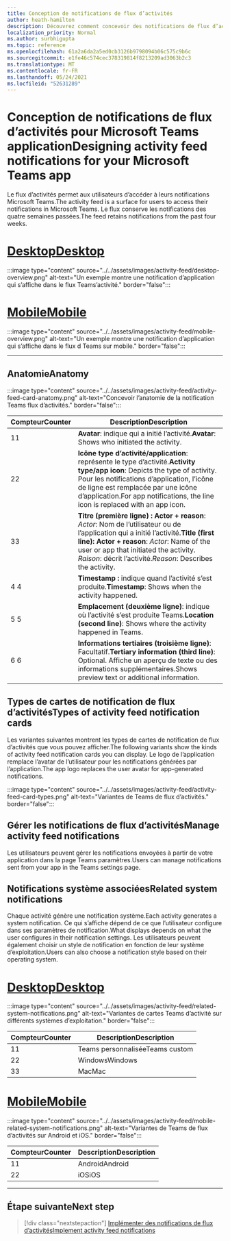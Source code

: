 ```yaml
---
title: Conception de notifications de flux d’activités
author: heath-hamilton
description: Découvrez comment concevoir des notifications de flux d’activités pour votre application Teams et obtenir le kit Microsoft Teams’interface utilisateur.
localization_priority: Normal
ms.author: surbhigupta
ms.topic: reference
ms.openlocfilehash: 61a2a6da2a5ed0cb3126b9798094b06c575c9b6c
ms.sourcegitcommit: e1fe46c574cec378319814f8213209ad3063b2c3
ms.translationtype: MT
ms.contentlocale: fr-FR
ms.lasthandoff: 05/24/2021
ms.locfileid: "52631289"
---
```

# <a name="designing-activity-feed-notifications-for-your-microsoft-teams-app"></a><span data-ttu-id="0428a-103">Conception de notifications de flux d’activités pour Microsoft Teams application</span><span class="sxs-lookup"><span data-stu-id="0428a-103">Designing activity feed notifications for your Microsoft Teams app</span></span>

<span data-ttu-id="0428a-104">Le flux d’activités permet aux utilisateurs d’accéder à leurs notifications Microsoft Teams.</span><span class="sxs-lookup"><span data-stu-id="0428a-104">The activity feed is a surface for users to access their notifications in Microsoft Teams.</span></span> <span data-ttu-id="0428a-105">Le flux conserve les notifications des quatre semaines passées.</span><span class="sxs-lookup"><span data-stu-id="0428a-105">The feed retains notifications from the past four weeks.</span></span>

# <a name="desktop"></a>[<span data-ttu-id="0428a-106">Desktop</span><span class="sxs-lookup"><span data-stu-id="0428a-106">Desktop</span></span>](#tab/desktop)

:::image type="content" source="../../assets/images/activity-feed/desktop-overview.png" alt-text="Un exemple montre une notification d’application qui s’affiche dans le flux Teams’activité." border="false":::

# <a name="mobile"></a>[<span data-ttu-id="0428a-108">Mobile</span><span class="sxs-lookup"><span data-stu-id="0428a-108">Mobile</span></span>](#tab/mobile)

:::image type="content" source="../../assets/images/activity-feed/mobile-overview.png" alt-text="Un exemple montre une notification d’application qui s’affiche dans le flux d Teams sur mobile." border="false":::

---

## <a name="anatomy"></a><span data-ttu-id="0428a-110">Anatomie</span><span class="sxs-lookup"><span data-stu-id="0428a-110">Anatomy</span></span>

:::image type="content" source="../../assets/images/activity-feed/activity-feed-card-anatomy.png" alt-text="Concevoir l’anatomie de la notification Teams flux d’activités." border="false":::

|<span data-ttu-id="0428a-112">Compteur</span><span class="sxs-lookup"><span data-stu-id="0428a-112">Counter</span></span>|<span data-ttu-id="0428a-113">Description</span><span class="sxs-lookup"><span data-stu-id="0428a-113">Description</span></span>|
|----------|-----------|
|<span data-ttu-id="0428a-114">1</span><span class="sxs-lookup"><span data-stu-id="0428a-114">1</span></span>|<span data-ttu-id="0428a-115">**Avatar**: indique qui a initié l’activité.</span><span class="sxs-lookup"><span data-stu-id="0428a-115">**Avatar**: Shows who initiated the activity.</span></span>|
|<span data-ttu-id="0428a-116">2</span><span class="sxs-lookup"><span data-stu-id="0428a-116">2</span></span>|<span data-ttu-id="0428a-117">**Icône type d’activité/application**: représente le type d’activité.</span><span class="sxs-lookup"><span data-stu-id="0428a-117">**Activity type/app icon**: Depicts the type of activity.</span></span> <span data-ttu-id="0428a-118">Pour les notifications d’application, l’icône de ligne est remplacée par une icône d’application.</span><span class="sxs-lookup"><span data-stu-id="0428a-118">For app notifications, the line icon is replaced with an app icon.</span></span>|
|<span data-ttu-id="0428a-119">3</span><span class="sxs-lookup"><span data-stu-id="0428a-119">3</span></span>|<span data-ttu-id="0428a-120">**Titre (première ligne) : Actor + reason**: *Actor*: Nom de l’utilisateur ou de l’application qui a initié l’activité.</span><span class="sxs-lookup"><span data-stu-id="0428a-120">**Title (first line): Actor + reason**: *Actor*: Name of the user or app that initiated the activity.</span></span> <span data-ttu-id="0428a-121">*Raison*: décrit l’activité.</span><span class="sxs-lookup"><span data-stu-id="0428a-121">*Reason*: Describes the activity.</span></span>|
|<span data-ttu-id="0428a-122">4 </span><span class="sxs-lookup"><span data-stu-id="0428a-122">4</span></span>|<span data-ttu-id="0428a-123">**Timestamp :** indique quand l’activité s’est produite.</span><span class="sxs-lookup"><span data-stu-id="0428a-123">**Timestamp**: Shows when the activity happened.</span></span>|
|<span data-ttu-id="0428a-124">5 </span><span class="sxs-lookup"><span data-stu-id="0428a-124">5</span></span>|<span data-ttu-id="0428a-125">**Emplacement (deuxième ligne)**: indique où l’activité s’est produite Teams.</span><span class="sxs-lookup"><span data-stu-id="0428a-125">**Location (second line)**: Shows where the activity happened in Teams.</span></span>|
|<span data-ttu-id="0428a-126">6 </span><span class="sxs-lookup"><span data-stu-id="0428a-126">6</span></span>|<span data-ttu-id="0428a-127">**Informations tertiaires (troisième ligne)**: Facultatif.</span><span class="sxs-lookup"><span data-stu-id="0428a-127">**Tertiary information (third line)**: Optional.</span></span> <span data-ttu-id="0428a-128">Affiche un aperçu de texte ou des informations supplémentaires.</span><span class="sxs-lookup"><span data-stu-id="0428a-128">Shows preview text or additional information.</span></span>|

## <a name="types-of-activity-feed-notification-cards"></a><span data-ttu-id="0428a-129">Types de cartes de notification de flux d’activités</span><span class="sxs-lookup"><span data-stu-id="0428a-129">Types of activity feed notification cards</span></span>

<span data-ttu-id="0428a-130">Les variantes suivantes montrent les types de cartes de notification de flux d’activités que vous pouvez afficher.</span><span class="sxs-lookup"><span data-stu-id="0428a-130">The following variants show the kinds of activity feed notification cards you can display.</span></span> <span data-ttu-id="0428a-131">Le logo de l’application remplace l’avatar de l’utilisateur pour les notifications générées par l’application.</span><span class="sxs-lookup"><span data-stu-id="0428a-131">The app logo replaces the user avatar for app-generated notifications.</span></span>

:::image type="content" source="../../assets/images/activity-feed/activity-feed-card-types.png" alt-text="Variantes de Teams de flux d’activités." border="false":::

## <a name="manage-activity-feed-notifications"></a><span data-ttu-id="0428a-133">Gérer les notifications de flux d’activités</span><span class="sxs-lookup"><span data-stu-id="0428a-133">Manage activity feed notifications</span></span>

<span data-ttu-id="0428a-134">Les utilisateurs peuvent gérer les notifications envoyées à partir de votre application dans la page Teams paramètres.</span><span class="sxs-lookup"><span data-stu-id="0428a-134">Users can manage notifications sent from your app in the Teams settings page.</span></span>

## <a name="related-system-notifications"></a><span data-ttu-id="0428a-135">Notifications système associées</span><span class="sxs-lookup"><span data-stu-id="0428a-135">Related system notifications</span></span>

<span data-ttu-id="0428a-136">Chaque activité génère une notification système.</span><span class="sxs-lookup"><span data-stu-id="0428a-136">Each activity generates a system notification.</span></span> <span data-ttu-id="0428a-137">Ce qui s’affiche dépend de ce que l’utilisateur configure dans ses paramètres de notification.</span><span class="sxs-lookup"><span data-stu-id="0428a-137">What displays depends on what the user configures in their notification settings.</span></span> <span data-ttu-id="0428a-138">Les utilisateurs peuvent également choisir un style de notification en fonction de leur système d’exploitation.</span><span class="sxs-lookup"><span data-stu-id="0428a-138">Users can also choose a notification style based on their operating system.</span></span>

# <a name="desktop"></a>[<span data-ttu-id="0428a-139">Desktop</span><span class="sxs-lookup"><span data-stu-id="0428a-139">Desktop</span></span>](#tab/desktop)

:::image type="content" source="../../assets/images/activity-feed/related-system-notifications.png" alt-text="Variantes de cartes Teams d’activité sur différents systèmes d’exploitation." border="false":::

|<span data-ttu-id="0428a-141">Compteur</span><span class="sxs-lookup"><span data-stu-id="0428a-141">Counter</span></span>|<span data-ttu-id="0428a-142">Description</span><span class="sxs-lookup"><span data-stu-id="0428a-142">Description</span></span>|
|----------|-----------|
|<span data-ttu-id="0428a-143">1</span><span class="sxs-lookup"><span data-stu-id="0428a-143">1</span></span>|<span data-ttu-id="0428a-144">Teams personnalisée</span><span class="sxs-lookup"><span data-stu-id="0428a-144">Teams custom</span></span>|
|<span data-ttu-id="0428a-145">2</span><span class="sxs-lookup"><span data-stu-id="0428a-145">2</span></span>|<span data-ttu-id="0428a-146">Windows</span><span class="sxs-lookup"><span data-stu-id="0428a-146">Windows</span></span>|
|<span data-ttu-id="0428a-147">3</span><span class="sxs-lookup"><span data-stu-id="0428a-147">3</span></span>|<span data-ttu-id="0428a-148">Mac</span><span class="sxs-lookup"><span data-stu-id="0428a-148">Mac</span></span>|

# <a name="mobile"></a>[<span data-ttu-id="0428a-149">Mobile</span><span class="sxs-lookup"><span data-stu-id="0428a-149">Mobile</span></span>](#tab/mobile)

:::image type="content" source="../../assets/images/activity-feed/mobile-related-system-notifications.png" alt-text="Variantes de Teams de flux d’activités sur Android et iOS." border="false":::

|<span data-ttu-id="0428a-151">Compteur</span><span class="sxs-lookup"><span data-stu-id="0428a-151">Counter</span></span>|<span data-ttu-id="0428a-152">Description</span><span class="sxs-lookup"><span data-stu-id="0428a-152">Description</span></span>|
|----------|-----------|
|<span data-ttu-id="0428a-153">1</span><span class="sxs-lookup"><span data-stu-id="0428a-153">1</span></span>|<span data-ttu-id="0428a-154">Android</span><span class="sxs-lookup"><span data-stu-id="0428a-154">Android</span></span>|
|<span data-ttu-id="0428a-155">2</span><span class="sxs-lookup"><span data-stu-id="0428a-155">2</span></span>|<span data-ttu-id="0428a-156">iOS</span><span class="sxs-lookup"><span data-stu-id="0428a-156">iOS</span></span>|

---

## <a name="next-step"></a><span data-ttu-id="0428a-157">Étape suivante</span><span class="sxs-lookup"><span data-stu-id="0428a-157">Next step</span></span>

> [!div class="nextstepaction"]
> [<span data-ttu-id="0428a-158">Implémenter des notifications de flux d’activités</span><span class="sxs-lookup"><span data-stu-id="0428a-158">Implement activity feed notifications</span></span>](/graph/teams-send-activityfeednotifications)
